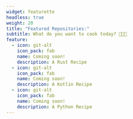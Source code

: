 ```yaml
---
widget: featurette
headless: true
weight: 20
title: "Featured Repositories:"
subtitle: What do you want to cook today? 🧑🏽‍🍳 
feature:
  - icon: git-alt
    icon_pack: fab
    name: Coming soon!
    description: A Rust Recipe
  - icon: git-alt    
    icon_pack: fab
    name: Coming soon!
    description: A Kotlin Recipe
  - icon: git-alt
    icon_pack: fab
    name: Coming soon!
    description: A Python Recipe
---
```

